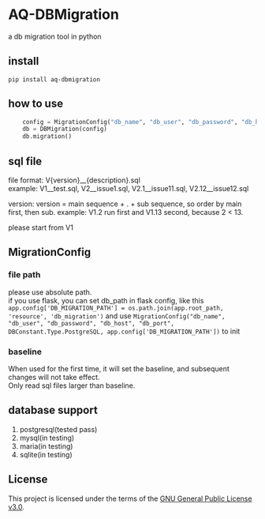 # AQ-DBMigration
a db migration tool in python   

## install
`pip install aq-dbmigration`   

## how to use   

```python
    config = MigrationConfig("db_name", "db_user", "db_password", "db_host", "db_port", DBConstant.Type.PostgreSQL, "db file path")
    db = DBMigration(config)
    db.migration()
```

## sql file
file format: V{version}__{description}.sql   
example: V1__test.sql, V2__issue1.sql, V2.1__issue11.sql, V2.12__issue12.sql   

version:
version = main sequence + . + sub sequence, so order by main first, then sub.
example: V1.2 run first and V1.13 second, because 2 < 13.   

please start from V1

## MigrationConfig

### file path
please use absolute path.   
if you use flask, you can set db_path in flask config,
like this `app.config['DB_MIGRATION_PATH'] = os.path.join(app.root_path, 'resource', 'db_migration')`
and use `MigrationConfig("db_name", "db_user", "db_password", "db_host", "db_port", DBConstant.Type.PostgreSQL, app.config['DB_MIGRATION_PATH'])` to init   


### baseline
When used for the first time, it will set the baseline, and subsequent changes will not take effect.   
Only read sql files larger than baseline.   


## database support
1. postgresql(tested pass)
2. mysql(in testing)
3. maria(in testing)
4. sqlite(in testing)


## License
This project is licensed under the terms of the [GNU General Public License v3.0](LICENSE).
